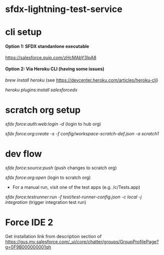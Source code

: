 # sfdx-lightning-test-service

# cli setup

#### Option 1: SFDX standanlone executable
https://salesforce.quip.com/zHcMAbY3lpA8

#### Option 2: Via Heroku CLI (having some issues)
*brew install heroku*   (see https://devcenter.heroku.com/articles/heroku-cli)

*heroku plugins:install salesforcedx*  

# scratch org setup

*sfdx force:auth:web:login -d*  (login to hub org)

*sfdx force:org:create -s -f config/workspace-scratch-def.json -a scratch1*

# dev flow 

*sfdx force:source:push*  (push changes to scratch org)

*sfdx force:org:open*  (login to scratch org)

* For a manual run, visit one of the test apps (e.g. /c/Tests.app)

*sfdx force:testrunner:run  -f test/test-runner-config.json -c local -j integration*  (trigger integration test run)

# Force IDE 2
Get installation link from description section of https://gus.my.salesforce.com/_ui/core/chatter/groups/GroupProfilePage?g=0F9B000000001qh

